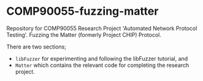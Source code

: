 # COMP90055-fuzzing-matter
Repository for COMP90055 Research Project 'Automated Network Protocol Testing'. Fuzzing the Matter (formerly Project CHIP) Protocol.

There are two sections;
- `libFuzzer` for experimenting and following the libFuzzer tutorial, and
- `Matter` which contains the relevant code for completing the research project.